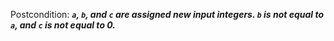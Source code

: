 Postcondition: ***`a`, `b`, and `c` are assigned new input integers. `b` is not equal to `a`, and `c` is not equal to 0.***